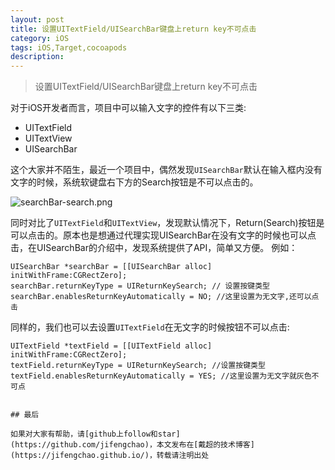 ```yaml
---
layout: post
title: 设置UITextField/UISearchBar键盘上return key不可点击
category: iOS
tags: iOS,Target,cocoapods
description:
---
```


>   设置UITextField/UISearchBar键盘上return key不可点击


对于iOS开发者而言，项目中可以输入文字的控件有以下三类:
- UITextField
- UITextView
- UISearchBar

这个大家并不陌生，最近一个项目中，偶然发现`UISearchBar`默认在输入框内没有文字的时候，系统软键盘右下方的Search按钮是不可以点击的。

![searchBar-search.png](http://upload-images.jianshu.io/upload_images/847061-6731fb96ef59eb18.png?imageMogr2/auto-orient/strip%7CimageView2/2/w/1240)

同时对比了`UITextField`和`UITextView`，发现默认情况下，Return(Search)按钮是可以点击的。原本也是想通过代理实现UISearchBar在没有文字的时候也可以点击，在UISearchBar的介绍中，发现系统提供了API，简单又方便。
例如：

```
UISearchBar *searchBar = [[UISearchBar alloc] initWithFrame:CGRectZero];
searchBar.returnKeyType = UIReturnKeySearch; // 设置按键类型
searchBar.enablesReturnKeyAutomatically = NO; //这里设置为无文字,还可以点击
```

同样的，我们也可以去设置`UITextField`在无文字的时候按钮不可以点击:
```
UITextField *textField = [[UITextField alloc] initWithFrame:CGRectZero];  
textField.returnKeyType = UIReturnKeySearch; //设置按键类型  
textField.enablesReturnKeyAutomatically = YES; //这里设置为无文字就灰色不可点  


## 最后

如果对大家有帮助，请[github上follow和star](https://github.com/jifengchao)，本文发布在[戴超的技术博客](https://jifengchao.github.io/)，转载请注明出处
